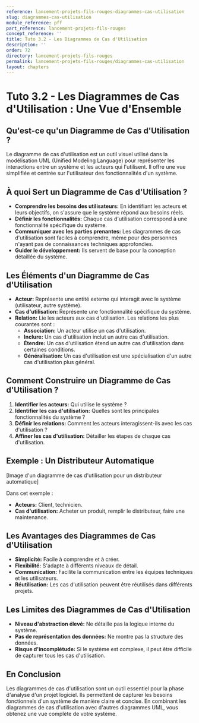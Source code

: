 ```yaml
---
reference: lancement-projets-fils-rouges-diagrammes-cas-utilisation
slug: diagrammes-cas-utilisation
module_reference: pff
part_reference: lancement-projets-fils-rouges
concept_reference: ''
title: Tuto 3.2 - Les Diagrammes de Cas d'Utilisation
description: ''
order: 72
directory: lancement-projets-fils-rouges
permalink: lancement-projets-fils-rouges/diagrammes-cas-utilisation
layout: chapters
---
```


# Tuto 3.2 - Les Diagrammes de Cas d'Utilisation : Une Vue d'Ensemble

## Qu'est-ce qu'un Diagramme de Cas d'Utilisation ?

Le diagramme de cas d'utilisation est un outil visuel utilisé dans la modélisation UML (Unified Modeling Language) pour représenter les interactions entre un système et les acteurs qui l'utilisent. Il offre une vue simplifiée et centrée sur l'utilisateur des fonctionnalités d'un système.

## À quoi Sert un Diagramme de Cas d'Utilisation ?

* **Comprendre les besoins des utilisateurs:** En identifiant les acteurs et leurs objectifs, on s'assure que le système répond aux besoins réels.
* **Définir les fonctionnalités:** Chaque cas d'utilisation correspond à une fonctionnalité spécifique du système.
* **Communiquer avec les parties prenantes:** Les diagrammes de cas d'utilisation sont faciles à comprendre, même pour des personnes n'ayant pas de connaissances techniques approfondies.
* **Guider le développement:** Ils servent de base pour la conception détaillée du système.

## Les Éléments d'un Diagramme de Cas d'Utilisation

* **Acteur:** Représente une entité externe qui interagit avec le système (utilisateur, autre système).
* **Cas d'utilisation:** Représente une fonctionnalité spécifique du système.
* **Relation:** Lie les acteurs aux cas d'utilisation. Les relations les plus courantes sont :
    * **Association:** Un acteur utilise un cas d'utilisation.
    * **Inclure:** Un cas d'utilisation inclut un autre cas d'utilisation.
    * **Étendre:** Un cas d'utilisation étend un autre cas d'utilisation dans certaines conditions.
    * **Généralisation:** Un cas d'utilisation est une spécialisation d'un autre cas d'utilisation plus général.

## Comment Construire un Diagramme de Cas d'Utilisation ?

1. **Identifier les acteurs:** Qui utilise le système ?
2. **Identifier les cas d'utilisation:** Quelles sont les principales fonctionnalités du système ?
3. **Définir les relations:** Comment les acteurs interagissent-ils avec les cas d'utilisation ?
4. **Affiner les cas d'utilisation:** Détailler les étapes de chaque cas d'utilisation.

## Exemple : Un Distributeur Automatique

[Image d'un diagramme de cas d'utilisation pour un distributeur automatique]

Dans cet exemple :
* **Acteurs:** Client, technicien.
* **Cas d'utilisation:** Acheter un produit, remplir le distributeur, faire une maintenance.

## Les Avantages des Diagrammes de Cas d'Utilisation

* **Simplicité:** Facile à comprendre et à créer.
* **Flexibilité:** S'adapte à différents niveaux de détail.
* **Communication:** Facilite la communication entre les équipes techniques et les utilisateurs.
* **Réutilisation:** Les cas d'utilisation peuvent être réutilisés dans différents projets.

## Les Limites des Diagrammes de Cas d'Utilisation

* **Niveau d'abstraction élevé:** Ne détaille pas la logique interne du système.
* **Pas de représentation des données:** Ne montre pas la structure des données.
* **Risque d'incomplétude:** Si le système est complexe, il peut être difficile de capturer tous les cas d'utilisation.

## En Conclusion

Les diagrammes de cas d'utilisation sont un outil essentiel pour la phase d'analyse d'un projet logiciel. Ils permettent de capturer les besoins fonctionnels d'un système de manière claire et concise. En combinant les diagrammes de cas d'utilisation avec d'autres diagrammes UML, vous obtenez une vue complète de votre système.

